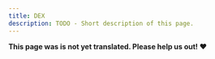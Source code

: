 ```yaml
---
title: DEX
description: TODO - Short description of this page.
---
```


**This page was is not yet translated. Please help us out! ❤**
